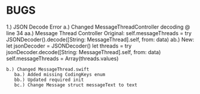 #  BUGS


1.) JSON Decode Error
    a.) Changed MessageThreadController decoding @ line 34
        aa.) Message Thread Controller Original: 
            self.messageThreads = try JSONDecoder().decode([String: MessageThread].self, from: data)
        ab.) New: 
            let jsonDecoder = JSONDecoder()
            let threads = try jsonDecoder.decode([String: MessageThread].self, from: data)
            self.messageThreads = Array(threads.values)

    b.) Changed MessageThread.swift 
       ba.) Added missing CodingKeys enum
       bb.) Updated required init
       bc.) Change Message struct messageText to text
       


